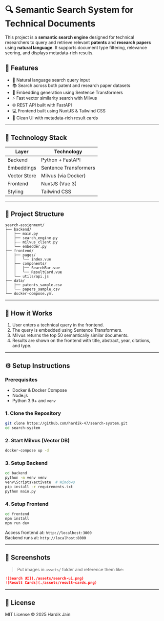 
# 🔍 Semantic Search System for Technical Documents

This project is a **semantic search engine** designed for technical researchers to query and retrieve relevant **patents** and **research papers** using **natural language**. It supports document type filtering, relevance scoring, and displays metadata-rich results.

## 🚀 Features

- 🔎 Natural language search query input
- 📚 Search across both patent and research paper datasets
- 🧠 Embedding generation using Sentence Transformers
- ⚡ Fast vector similarity search with Milvus
- 🌐 REST API built with FastAPI
- 💻 Frontend built using NuxtJS & Tailwind CSS
- 🎨 Clean UI with metadata-rich result cards

---

## 🧰 Technology Stack

| Layer        | Technology             |
|--------------|------------------------|
| Backend      | Python + FastAPI       |
| Embeddings   | Sentence Transformers  |
| Vector Store | Milvus (via Docker)    |
| Frontend     | NuxtJS (Vue 3)         |
| Styling      | Tailwind CSS           |

---

## 📂 Project Structure

```
search-assignment/
├── backend/
│   ├── main.py
│   ├── search_engine.py
│   ├── milvus_client.py
│   └── embedder.py
├── frontend/
│   ├── pages/
│   │   └── index.vue
│   ├── components/
│   │   ├── SearchBar.vue
│   │   └── ResultCard.vue
│   └── utils/api.js
├── data/
│   ├── patents_sample.csv
│   └── papers_sample.csv
└── docker-compose.yml
```

---

## 🧪 How it Works

1. User enters a technical query in the frontend.
2. The query is embedded using Sentence Transformers.
3. Milvus returns the top 50 semantically similar documents.
4. Results are shown on the frontend with title, abstract, year, citations, and type.

---

## ⚙️ Setup Instructions

### Prerequisites

- Docker & Docker Compose
- Node.js 
- Python 3.9+ and `venv`

### 1. Clone the Repository

```bash
git clone https://github.com/hardik-47/search-system.git
cd search-system
```

### 2. Start Milvus (Vector DB)

```bash
docker-compose up -d
```

### 3. Setup Backend

```bash
cd backend
python -m venv venv
venv\Scripts\activate  # Windows
pip install -r requirements.txt
python main.py
```

### 4. Setup Frontend

```bash
cd frontend
npm install
npm run dev
```

Access frontend at: `http://localhost:3000`  
Backend runs at: `http://localhost:8000`

---

## 📸 Screenshots

> Put images in `assets/` folder and reference them like:

```markdown
![Search UI](./assets/search-ui.png)
![Result Cards](./assets/result-cards.png)
```

---

## 📄 License

MIT License © 2025 Hardik Jain
